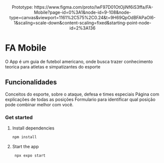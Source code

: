 <p align="center">
Prototype: https://www.figma.com/proto/IwF97D01OtOjiNf6iS3ffa/FA-Mobile?page-id=0%3A1&node-id=9-108&node-type=canvas&viewport=1161%2C575%2C0.24&t=9H69QpOdBFAPaOl6-1&scaling=scale-down&content-scaling=fixed&starting-point-node-id=2%3A136
</p>
<h1> FA Mobile </h1>

O App é um guia de futebol americano, onde busca trazer conhecimento teorica para atletas e simpatizantes do esporte

<h2>Funcionalidades</h2>
Conceitos do esporte, sobre o ataque, defesa e times especiais
Página com explicações de todas as posições
Formulario para identificar qual posição pode combinar melhor com você.

### Get started

1. Install dependencies

   ```bash
   npm install
   ```

2. Start the app

   ```bash
    npx expo start
   ```



